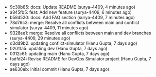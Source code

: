 - 9c30b85: docs: Update README (surya-4409, 4 minutes ago)
- a845fb5: feat: Add new feature (surya-4409, 6 minutes ago)
- b58d520: docs: Add FAQ section (surya-4409, 7 minutes ago)
- 78d76c3: merge: Resolve all conflicts between main and conflict simulator (surya-4409, 11 minutes ago)
- 9328ae1: merge: Resolve all conflicts between main and dev branches (surya-4409, 29 minutes ago)
- d3dd9b2: updating conflict-simulator (Hanu Gupta, 7 days ago)
- 02011a5: updating dev (Hanu Gupta, 7 days ago)
- 0312c6f: updating main (Hanu Gupta, 7 days ago)
- fadfd24: Revise README for DevOps Simulator project (Hanu Gupta, 7 days ago)
- ae630eb: Initial commit (Hanu Gupta, 7 days ago)